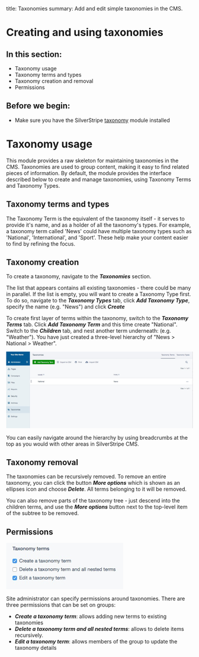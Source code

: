 title: Taxonomies
summary: Add and edit simple taxonomies in the CMS.

# Creating and using taxonomies

## In this section:

* Taxonomy usage
* Taxonomy terms and types
* Taxonomy creation and removal
* Permissions

## Before we begin:

* Make sure you have the SilverStripe [taxonomy](http://addons.silverstripe.org/add-ons/silverstripe/taxonomy) module installed

# Taxonomy usage

This module provides a raw skeleton for maintaining taxonomies in the CMS. Taxonomies are used to group content, making it easy to find related pieces of information. By default, the module provides the interface described below to create and manage taxonomies, using Taxonomy Terms and Taxonomy Types.

## Taxonomy terms and types

The Taxonomy Term is the equivalent of the taxonomy itself - it serves to provide it's name, and as a holder of all the taxonomy's types. For example, a taxonomy term called 'News' could have multiple taxonomy types such as 'National', 'International', and 'Sport'. These help make your content easier to find by refining the focus.

## Taxonomy creation

To create a taxonomy, navigate to the **_Taxonomies_** section.

The list that appears contains all existing taxonomies - there could be many in parallel. If the list is empty, you will want to create a Taxonomy Type first. To do so, navigate to the **_Taxonomy Types_** tab, click **_Add Taxonomy Type_**, specify the name (e.g. "News") and click **_Create_**

To create first layer of terms within the taxonomy, switch to the **_Taxonomy Terms_** tab. Click **_Add Taxonomy Term_** and this time create "National". Switch to the **_Children_** tab, and nest another term underneath: (e.g. "Weather"). You have just
created a three-level hierarchy of "News > National > Weather".

![Example of taxonomy](_images/taxonomies-terms.jpg)

You can easily navigate around the hierarchy by using breadcrumbs at the top as you would with other areas in
SilverStripe CMS.

## Taxonomy removal

The taxonomies can be recursively removed. To remove an entire taxonomy, you can click the button **_More options_** which is shown as an ellipses icon and choose **_Delete_**. All terms belonging to it will be removed.

You can also remove parts of the taxonomy tree - just descend into the children terms, and use the **_More options_** button next to
the top-level item of the subtree to be removed.

## Permissions

![New group permissions](_images/taxonomies-permissions.jpg)

Site administrator can specify permissions around taxonomies. There are three permissions that can be set on groups:

* **_Create a taxonomy term_**: allows adding new terms to existing taxonomies
* **_Delete a taxonomy term and all nested terms_**: allows to delete items recursively.
* **_Edit a taxonomy term_**: allows members of the group to update the taxonomy details
